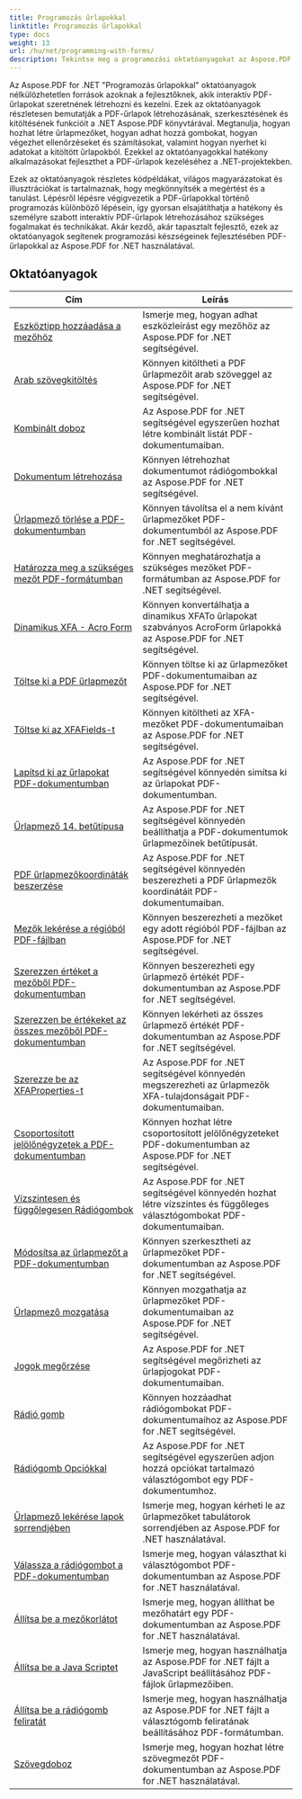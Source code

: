 ```yaml
---
title: Programozás űrlapokkal
linktitle: Programozás űrlapokkal
type: docs
weight: 13
url: /hu/net/programming-with-forms/
description: Tekintse meg a programozási oktatóanyagokat az Aspose.PDF Forms for .NET segítségével interaktív űrlapok létrehozásához és kezeléséhez PDF-fájljaiban.
---
```

Az Aspose.PDF for .NET "Programozás űrlapokkal" oktatóanyagok nélkülözhetetlen források azoknak a fejlesztőknek, akik interaktív PDF-űrlapokat szeretnének létrehozni és kezelni. Ezek az oktatóanyagok részletesen bemutatják a PDF-űrlapok létrehozásának, szerkesztésének és kitöltésének funkcióit a .NET Aspose.PDF könyvtárával. Megtanulja, hogyan hozhat létre űrlapmezőket, hogyan adhat hozzá gombokat, hogyan végezhet ellenőrzéseket és számításokat, valamint hogyan nyerhet ki adatokat a kitöltött űrlapokból. Ezekkel az oktatóanyagokkal hatékony alkalmazásokat fejleszthet a PDF-űrlapok kezeléséhez a .NET-projektekben.

Ezek az oktatóanyagok részletes kódpéldákat, világos magyarázatokat és illusztrációkat is tartalmaznak, hogy megkönnyítsék a megértést és a tanulást. Lépésről lépésre végigvezetik a PDF-űrlapokkal történő programozás különböző lépésein, így gyorsan elsajátíthatja a hatékony és személyre szabott interaktív PDF-űrlapok létrehozásához szükséges fogalmakat és technikákat. Akár kezdő, akár tapasztalt fejlesztő, ezek az oktatóanyagok segítenek programozási készségeinek fejlesztésében PDF-űrlapokkal az Aspose.PDF for .NET használatával.

## Oktatóanyagok
| Cím | Leírás |
| --- | --- | 
| [Eszköztipp hozzáadása a mezőhöz](./add-tooltip-to-field/) | Ismerje meg, hogyan adhat eszközleírást egy mezőhöz az Aspose.PDF for .NET segítségével. |  
| [Arab szövegkitöltés](./arabic-text-filling/) | Könnyen kitöltheti a PDF űrlapmezőit arab szöveggel az Aspose.PDF for .NET segítségével. |  
| [Kombinált doboz](./combo-box/) | Az Aspose.PDF for .NET segítségével egyszerűen hozhat létre kombinált listát PDF-dokumentumaiban. |  
| [Dokumentum létrehozása](./create-doc/) | Könnyen létrehozhat dokumentumot rádiógombokkal az Aspose.PDF for .NET segítségével. |  
| [Űrlapmező törlése a PDF-dokumentumban](./delete-form-field/) | Könnyen távolítsa el a nem kívánt űrlapmezőket PDF-dokumentumból az Aspose.PDF for .NET segítségével. |  
| [Határozza meg a szükséges mezőt PDF-formátumban](./determine-required-field/) | Könnyen meghatározhatja a szükséges mezőket PDF-formátumban az Aspose.PDF for .NET segítségével. |  
| [Dinamikus XFA - Acro Form](./dynamic-xfa-to-acro-form/) | Könnyen konvertálhatja a dinamikus XFATo űrlapokat szabványos AcroForm űrlapokká az Aspose.PDF for .NET segítségével. |  
| [Töltse ki a PDF űrlapmezőt](./fill-form-field/) | Könnyen töltse ki az űrlapmezőket PDF-dokumentumaiban az Aspose.PDF for .NET segítségével. |  
| [Töltse ki az XFAFields-t](./fill-xfafields/) | Könnyen kitöltheti az XFA-mezőket PDF-dokumentumaiban az Aspose.PDF for .NET segítségével. |  
| [Lapítsd ki az űrlapokat PDF-dokumentumban](./flatten-forms/) | Az Aspose.PDF for .NET segítségével könnyedén simítsa ki az űrlapokat PDF-dokumentumban. |  
| [Űrlapmező 14. betűtípusa](./form-field-font-14/) | Az Aspose.PDF for .NET segítségével könnyedén beállíthatja a PDF-dokumentumok űrlapmezőinek betűtípusát. |  
| [PDF űrlapmezőkoordináták beszerzése](./get-coordinates/) | Az Aspose.PDF for .NET segítségével könnyedén beszerezheti a PDF űrlapmezők koordinátáit PDF-dokumentumaiban. |  
| [Mezők lekérése a régióból PDF-fájlban](./get-fields-from-region/) | Könnyen beszerezheti a mezőket egy adott régióból PDF-fájlban az Aspose.PDF for .NET segítségével. |  
| [Szerezzen értéket a mezőből PDF-dokumentumban](./get-value-from-field/) | Könnyen beszerezheti egy űrlapmező értékét PDF-dokumentumban az Aspose.PDF for .NET segítségével. |  
| [Szerezzen be értékeket az összes mezőből PDF-dokumentumban](./get-values-from-all-fields/) | Könnyen lekérheti az összes űrlapmező értékét PDF-dokumentumban az Aspose.PDF for .NET segítségével. |  
| [Szerezze be az XFAProperties-t](./get-xfaproperties/) | Az Aspose.PDF for .NET segítségével könnyedén megszerezheti az űrlapmezők XFA-tulajdonságait PDF-dokumentumaiban. |  
| [Csoportosított jelölőnégyzetek a PDF-dokumentumban](./grouped-check-boxes/) | Könnyen hozhat létre csoportosított jelölőnégyzeteket PDF-dokumentumban az Aspose.PDF for .NET segítségével. |  
| [Vízszintesen és függőlegesen Rádiógombok](./horizontally-and-vertically-radio-buttons/) | Az Aspose.PDF for .NET segítségével könnyedén hozhat létre vízszintes és függőleges választógombokat PDF-dokumentumaiban. |  
| [Módosítsa az űrlapmezőt a PDF-dokumentumban](./modify-form-field/) | Könnyen szerkesztheti az űrlapmezőket PDF-dokumentumban az Aspose.PDF for .NET segítségével. |  
| [Űrlapmező mozgatása](./move-form-field/) | Könnyen mozgathatja az űrlapmezőket PDF-dokumentumaiban az Aspose.PDF for .NET segítségével. |  
| [Jogok megőrzése](./preserve-rights/) | Az Aspose.PDF for .NET segítségével megőrizheti az űrlapjogokat PDF-dokumentumaiban. |  
| [Rádió gomb](./radio-button/) | Könnyen hozzáadhat rádiógombokat PDF-dokumentumaihoz az Aspose.PDF for .NET segítségével. |  
| [Rádiógomb Opciókkal](./radio-button-with-options/) | Az Aspose.PDF for .NET segítségével egyszerűen adjon hozzá opciókat tartalmazó választógombot egy PDF-dokumentumhoz. |  
| [Űrlapmező lekérése lapok sorrendjében](./retrieve-form-field-in-tab-order/) | Ismerje meg, hogyan kérheti le az űrlapmezőket tabulátorok sorrendjében az Aspose.PDF for .NET használatával. |  
| [Válassza a rádiógombot a PDF-dokumentumban](./select-radio-button/) | Ismerje meg, hogyan választhat ki választógombot PDF-dokumentumban az Aspose.PDF for .NET használatával. |  
| [Állítsa be a mezőkorlátot](./set-field-limit/) | Ismerje meg, hogyan állíthat be mezőhatárt egy PDF-dokumentumban az Aspose.PDF for .NET használatával. |  
| [Állítsa be a Java Scriptet](./set-java-script/) | Ismerje meg, hogyan használhatja az Aspose.PDF for .NET fájlt a JavaScript beállításához PDF-fájlok űrlapmezőiben. |  
| [Állítsa be a rádiógomb feliratát](./set-radio-button-caption/) | Ismerje meg, hogyan használhatja az Aspose.PDF for .NET fájlt a választógomb feliratának beállításához PDF-formátumban. |  
| [Szövegdoboz](./text-box/) | Ismerje meg, hogyan hozhat létre szövegmezőt PDF-dokumentumban az Aspose.PDF for .NET használatával. |  